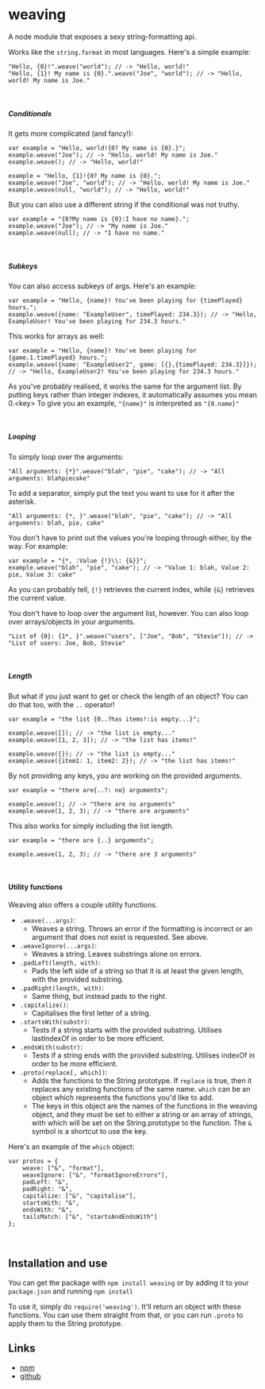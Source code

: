 # weaving
A node module that exposes a sexy string-formatting api.

Works like the `string.format` in most languages. Here's a simple example:

	"Hello, {0}!".weave("world"); // -> "Hello, world!"
	"Hello, {1}! My name is {0}.".weave("Joe", "world"); // -> "Hello, world! My name is Joe."

<br>

##### Conditionals
It gets more complicated (and fancy!):

	var example = "Hello, world!{0? My name is {0}.}";
	example.weave("Joe"); // -> "Hello, world! My name is Joe."
	example.weave(); // -> "Hello, world!"

	example = "Hello, {1}!{0? My name is {0}.";
	example.weave("Joe", "world"); // -> "Hello, world! My name is Joe."
	example.weave(null, "world"); // -> "Hello, world!"

But you can also use a different string if the conditional was not truthy.

	var example = "{0?My name is {0}:I have no name}.";
	example.weave("Joe"); // -> "My name is Joe."
	example.weave(null); // -> "I have no name."

<br>

##### Subkeys
You can also access subkeys of args. Here's an example:

	var example = "Hello, {name}! You've been playing for {timePlayed} hours.";
	example.weave({name: "ExampleUser", timePlayed: 234.3}); // -> "Hello, ExampleUser! You've been playing for 234.3 hours."

This works for arrays as well:

	var example = "Hello, {name}! You've been playing for {game.1.timePlayed} hours.";
	example.weave({name: "ExampleUser2", game: [{},{timePlayed: 234.3}]}); // -> "Hello, ExampleUser2! You've been playing for 234.3 hours."

As you've probably realised, it works the same for the argument list. By putting keys rather than integer indexes, it automatically assumes you mean 0.\<key\> To give you an example, `"{name}"` is interpreted as `"{0.name}"`

<br>

##### Looping
To simply loop over the arguments:

	"All arguments: {*}".weave("blah", "pie", "cake"); // -> "All arguments: blahpiecake"

To add a separator, simply put the text you want to use for it after the asterisk.

	"All arguments: {*, }".weave("blah", "pie", "cake"); // -> "All arguments: blah, pie, cake"

You don't have to print out the values you're looping through either, by the way. For example:

	var example = "{*, :Value {!}\\: {&}}";
	example.weave("blah", "pie", "cake"); // -> "Value 1: blah, Value 2: pie, Value 3: cake"

As you can probably tell, `{!}` retrieves the current index, while `{&}` retrieves the current value.

You don't have to loop over the argument list, however. You can also loop over arrays/objects in your arguments.

	"List of {0}: {1*, }".weave("users", ["Joe", "Bob", "Stevie"]); // -> "List of users: Joe, Bob, Stevie"

<br>

##### Length

But what if you just want to get or check the length of an object? You can do that too, with the `..` operator!

	var example = "the list {0..?has items!:is empty...}";

	example.weave([]); // -> "the list is empty..."
	example.weave([1, 2, 3]); // -> "the list has items!"

	example.weave({}); // -> "the list is empty..."
	example.weave({item1: 1, item2: 2}); // -> "the list has items!"

By not providing any keys, you are working on the provided arguments.

	var example = "there are{..?: no} arguments";

	example.weave(); // -> "there are no arguments"
	example.weave(1, 2, 3); // -> "there are arguments"

This also works for simply including the list length.

	var example = "there are {..} arguments";

	example.weave(1, 2, 3); // -> "there are 3 arguments"

<br>

#### Utility functions

Weaving also offers a couple utility functions.

- `.weave(...args)`:
	- Weaves a string. Throws an error if the formatting is incorrect or an argument that does not exist is requested. See above.
- `.weaveIgnore(...args)`:
	- Weaves a string. Leaves substrings alone on errors.
- `.padLeft(length, with)`:
	- Pads the left side of a string so that it is at least the given length, with the provided substring.
- `.padRight(length, with)`:
	- Same thing, but instead pads to the right.
- `.capitalize()`:
	- Capitalises the first letter of a string.
- `.startsWith(substr)`:
	- Tests if a string starts with the provided substring. Utilises lastIndexOf in order to be more efficient.
- `.endsWith(substr)`:
	- Tests if a string ends with the provided substring. Utilises indexOf in order to be more efficient.
- `.proto(replace[, which])`:
	- Adds the functions to the String prototype. If `replace` is true, then it replaces any existing functions of the same name. `which` can be an object which represents the functions you'd like to add.
	- The keys in this object are the names of the functions in the weaving object, and they must be set to either a string or an array of strings, with which will be set on the String.prototype to the function. The `&` symbol is a shortcut to use the key.

Here's an example of the `which` object:

	var protos = {
	    weave: ["&", "format"],
	    weaveIgnore: ["&", "formatIgnoreErrors"],
	    padLeft: "&",
	    padRight: "&",
	    capitalize: ["&", "capitalise"],
	    startsWith: "&",
	    endsWith: "&",
	    tailsMatch: ["&", "startsAndEndsWith"]
	};

<br>

## Installation and use

You can get the package with `npm install weaving` or by adding it to your `package.json` and running `npm install`

To use it, simply do `require('weaving')`. It'll return an object with these functions. You can use them straight from that, or you can run `.proto` to apply them to the String prototype.


## Links

- [npm](https://www.npmjs.com/package/weaving)
- [github](https://github.com/aarilight/weaving)
